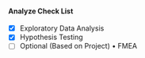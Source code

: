 #### Analyze Check List

- [x] Exploratory Data Analysis
- [x] Hypothesis Testing
- [ ] Optional (Based on Project)
• FMEA
